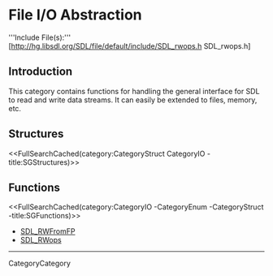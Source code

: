 
# File I/O Abstraction

'''Include File(s):'''  [http://hg.libsdl.org/SDL/file/default/include/SDL_rwops.h SDL_rwops.h]


## Introduction
This category contains functions for handling the general interface for SDL to read and write data streams.  It can easily be extended to files, memory, etc.

<!-- #Remove this line and the ## below to use this markup if it becomes relevant to this category -->
<!-- #== Enumerations == -->
<!-- #<<FullSearchCached(category:CategoryEnum CategoryIO -title:SGEnumerations)>> -->

## Structures
<<FullSearchCached(category:CategoryStruct CategoryIO -title:SGStructures)>>

## Functions
<<FullSearchCached(category:CategoryIO -CategoryEnum -CategoryStruct -title:SGFunctions)>>

<!-- BEGIN CATEGORY LIST -->
- [SDL_RWFromFP](SDL_RWFromFP)
- [SDL_RWops](SDL_RWops)
<!-- END CATEGORY LIST -->
----
CategoryCategory
